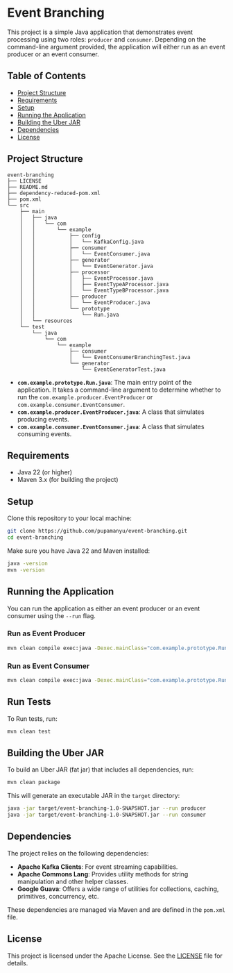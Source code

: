 # Event Branching

This project is a simple Java application that demonstrates event processing using two roles: `producer` and `consumer`.
Depending on the command-line argument provided, the application will either run as an event producer or an event
consumer.

## Table of Contents

- [Project Structure](#project-structure)
- [Requirements](#requirements)
- [Setup](#setup)
- [Running the Application](#running-the-application)
- [Building the Uber JAR](#building-the-uber-jar)
- [Dependencies](#dependencies)
- [License](#license)

## Project Structure

```
event-branching
├── LICENSE
├── README.md
├── dependency-reduced-pom.xml
├── pom.xml
└── src
    ├── main
    │   ├── java
    │   │   └── com
    │   │       └── example
    │   │           ├── config
    │   │           │   └── KafkaConfig.java
    │   │           ├── consumer
    │   │           │   └── EventConsumer.java
    │   │           ├── generator
    │   │           │   └── EventGenerator.java
    │   │           ├── processor
    │   │           │   ├── EventProcessor.java
    │   │           │   ├── EventTypeAProcessor.java
    │   │           │   └── EventTypeBProcessor.java
    │   │           ├── producer
    │   │           │   └── EventProducer.java
    │   │           └── prototype
    │   │               └── Run.java
    │   └── resources
    └── test
        └── java
            └── com
                └── example
                    ├── consumer
                    │   └── EventConsumerBranchingTest.java
                    └── generator
                        └── EventGeneratorTest.java
```

- **`com.example.prototype.Run.java`**: The main entry point of the application. It takes a command-line argument to determine whether to run
  the `com.example.producer.EventProducer` or `com.example.consumer.EventConsumer`.
- **`com.example.producer.EventProducer.java`**: A class that simulates producing events.
- **`com.example.consumer.EventConsumer.java`**: A class that simulates consuming events.

## Requirements

- Java 22 (or higher)
- Maven 3.x (for building the project)

## Setup

Clone this repository to your local machine:

```bash
git clone https://github.com/pupamanyu/event-branching.git
cd event-branching
```

Make sure you have Java 22 and Maven installed:

```bash
java -version
mvn -version
```

## Running the Application

You can run the application as either an event producer or an event consumer using the `--run` flag.

### Run as Event Producer

```bash
mvn clean compile exec:java -Dexec.mainClass="com.example.prototype.Run" -Dexec.args="--run producer"
```

### Run as Event Consumer

```bash
mvn clean compile exec:java -Dexec.mainClass="com.example.prototype.Run" -Dexec.args="--run consumer"
```
## Run Tests

To Run tests, run:

```bash
mvn clean test
```

## Building the Uber JAR

To build an Uber JAR (fat jar) that includes all dependencies, run:

```bash
mvn clean package
```

This will generate an executable JAR in the `target` directory:

```bash
java -jar target/event-branching-1.0-SNAPSHOT.jar --run producer
java -jar target/event-branching-1.0-SNAPSHOT.jar --run consumer
```

## Dependencies

The project relies on the following dependencies:

- **Apache Kafka Clients**: For event streaming capabilities.
- **Apache Commons Lang**: Provides utility methods for string manipulation and other helper classes.
- **Google Guava**: Offers a wide range of utilities for collections, caching, primitives, concurrency, etc.

These dependencies are managed via Maven and are defined in the `pom.xml` file.

## License

This project is licensed under the Apache License. See the [LICENSE](LICENSE) file for details.
